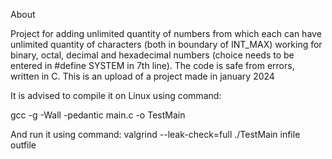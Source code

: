About

Project for adding unlimited quantity of numbers from which each can have unlimited quantity of characters (both in boundary of INT_MAX) working for binary, octal, decimal and hexadecimal numbers (choice needs to be entered in #define SYSTEM in 7th line). The code is safe from errors, written in C. This is an upload of a project made in january 2024

It is advised to compile it on Linux using command:

gcc -g -Wall -pedantic main.c -o TestMain

And run it using command:
valgrind --leak-check=full ./TestMain infile outfile
